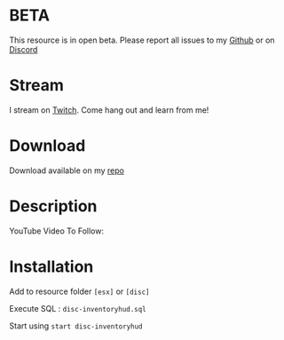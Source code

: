 # BETA
This resource is in open beta. Please report all issues to my [Github](https://github.com/DiscworldZA/gta-resources/issues) or on [Discord](https://discord.gg/S2SckF6)

# Stream

I stream on [Twitch](https://www.twitch.tv/DiscworldZA). Come hang out and learn from me!

# Download

Download available on my [repo](https://github.com/DiscworldZA/gta-resources)

# Description
YouTube Video To Follow:

# Installation
Add to resource folder `[esx]` or `[disc]`

Execute SQL : `disc-inventoryhud.sql`

Start using `start disc-inventoryhud`
